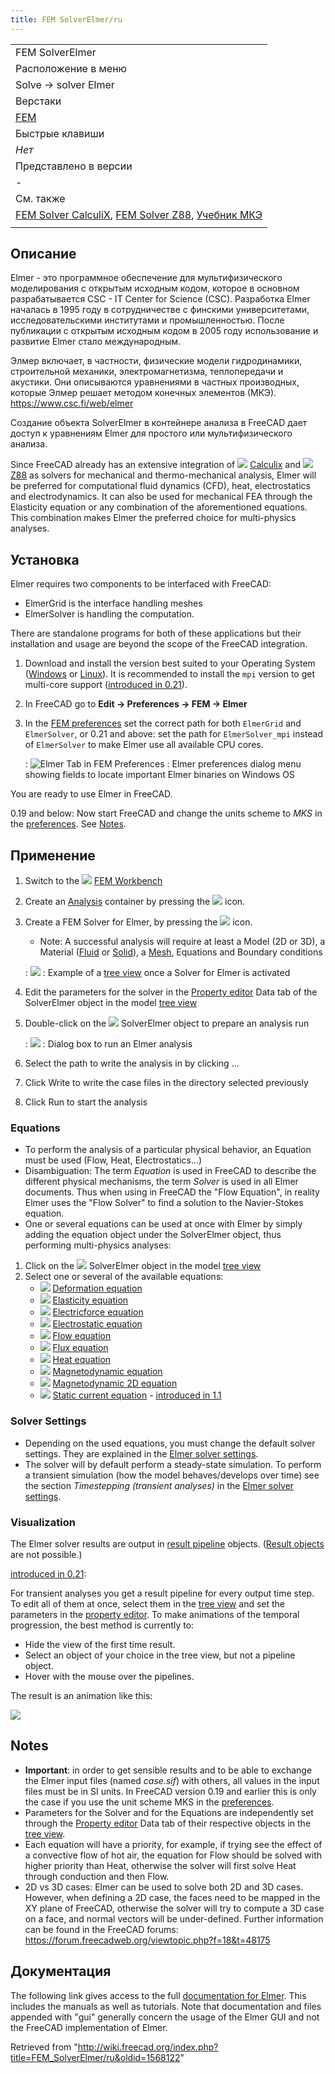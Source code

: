 ```yaml
---
title: FEM SolverElmer/ru
---
```


|                                                                                                                                                                                  |
| -------------------------------------------------------------------------------------------------------------------------------------------------------------------------------- |
| FEM SolverElmer                                                                                                                                                                  |
| Расположение в меню                                                                                                                                                              |
| Solve → solver Elmer                                                                                                                                                             |
| Верстаки                                                                                                                                                                         |
| [FEM](/FEM_Workbench/ru "FEM Workbench/ru")                                                                                                                                      |
| Быстрые клавиши                                                                                                                                                                  |
| _Нет_                                                                                                                                                                            |
| Представлено в версии                                                                                                                                                            |
| -                                                                                                                                                                                |
| См. также                                                                                                                                                                        |
| [FEM Solver CalculiX](/FEM_SolverCalculiX/ru "FEM SolverCalculiX/ru"), [FEM Solver Z88](/FEM_SolverZ88/ru "FEM SolverZ88/ru"), [Учебник МКЭ](/FEM_tutorial/ru "FEM tutorial/ru") |
|                                                                                                                                                                                  |

## Описание

Elmer - это программное обеспечение для мультифизического моделирования с открытым исходным кодом, которое в основном разрабатывается CSC - IT Center for Science (CSC). Разработка Elmer началась в 1995 году в сотрудничестве с финскими университетами, исследовательскими институтами и промышленностью. После публикации с открытым исходным кодом в 2005 году использование и развитие Elmer стало международным.

Элмер включает, в частности, физические модели гидродинамики, строительной механики, электромагнетизма, теплопередачи и акустики. Они описываются уравнениями в частных производных, которые Элмер решает методом конечных элементов (МКЭ). <https://www.csc.fi/web/elmer>

Создание объекта SolverElmer в контейнере анализа в FreeCAD дает доступ к уравнениям Elmer для простого или мультифизического анализа.

Since FreeCAD already has an extensive integration of ![](/images/FEM_SolverCalculiX.svg) [Calculix](/FEM_SolverCalculixCxxtools "FEM SolverCalculixCxxtools") and ![](/images/FEM_SolverZ88.svg) [Z88](/FEM_SolverZ88 "FEM SolverZ88") as solvers for mechanical and thermo-mechanical analysis, Elmer will be preferred for computational fluid dynamics (CFD), heat, electrostatics and electrodynamics. It can also be used for mechanical FEA through the Elasticity equation or any combination of the aforementioned equations. This combination makes Elmer the preferred choice for multi-physics analyses.

## Установка

Elmer requires two components to be interfaced with FreeCAD:

- ElmerGrid is the interface handling meshes
- ElmerSolver is handling the computation.

There are standalone programs for both of these applications but their installation and usage are beyond the scope of the FreeCAD integration.

1. Download and install the version best suited to your Operating System ([Windows](https://www.nic.funet.fi/pub/sci/physics/elmer/bin/windows/) or [Linux](https://www.nic.funet.fi/pub/sci/physics/elmer/bin/linux/Readme1st.txt)). It is recommended to install the `mpi` version to get multi-core support ([introduced in 0.21](/Release_notes_0.21 "Release notes 0.21")).
2. In FreeCAD go to **Edit → Preferences → FEM → Elmer**
3. In the [FEM preferences](/FEM_Preferences#Elmer "FEM Preferences") set the correct path for both `ElmerGrid` and `ElmerSolver`, or 0.21 and above: set the path for `ElmerSolver_mpi` instead of `ElmerSolver` to make Elmer use all available CPU cores.

   : ![Elmer Tab in FEM Preferences](/images/Preferences-ElmerPath.png)
   : Elmer preferences dialog menu showing fields to locate important Elmer binaries on Windows OS

You are ready to use Elmer in FreeCAD.

0.19 and below: Now start FreeCAD and change the units scheme to _MKS_ in the [preferences](/Preferences_Editor#Units "Preferences Editor"). See [Notes](#Notes).

## Применение

1. Switch to the ![](/images/Workbench_FEM.svg) [FEM Workbench](/FEM_Workbench "FEM Workbench")
2. Create an [Analysis](/FEM_Analysis "FEM Analysis") container by pressing the ![](/images/FEM_Analysis.svg) icon.
3. Create a FEM Solver for Elmer, by pressing the ![](/images/FEM_SolverElmer.svg) icon.

   - Note: A successful analysis will require at least a Model (2D or 3D), a Material ([Fluid](/FEM_MaterialFluid "FEM MaterialFluid") or [Solid](/FEM_MaterialSolid "FEM MaterialSolid")), a [Mesh](/FEM_MeshGmshFromShape "FEM MeshGmshFromShape"), Equations and Boundary conditions

   : ![](/images/Elmer_typical_file_tree.png)
   : Example of a [tree view](/Tree_view "Tree view") once a Solver for Elmer is activated

4. Edit the parameters for the solver in the [Property editor](/Property_editor "Property editor") Data tab of the SolverElmer object in the model [tree view](/Tree_view "Tree view")
5. Double-click on the ![](/images/FEM_SolverElmer.svg) SolverElmer object to prepare an analysis run

   : ![](/images/ElmerSolver_TaskPanel.png)
   : Dialog box to run an Elmer analysis

6. Select the path to write the analysis in by clicking ...
7. Click Write to write the case files in the directory selected previously
8. Click Run to start the analysis

### Equations

- To perform the analysis of a particular physical behavior, an Equation must be used (Flow, Heat, Electrostatics...)
- Disambiguation: The term _Equation_ is used in FreeCAD to describe the different physical mechanisms, the term _Solver_ is used in all Elmer documents. Thus when using in FreeCAD the "Flow Equation", in reality Elmer uses the "Flow Solver" to find a solution to the Navier-Stokes equation.
- One or several equations can be used at once with Elmer by simply adding the equation object under the SolverElmer object, thus performing multi-physics analyses:

1. Click on the ![](/images/FEM_SolverElmer.svg) SolverElmer object in the model [tree view](/Tree_view "Tree view")
2. Select one or several of the available equations:
   - ![](/images/FEM_EquationDeformation.svg) [Deformation equation](/FEM_EquationDeformation "FEM EquationDeformation")
   - ![](/images/FEM_EquationElasticity.svg) [Elasticity equation](/FEM_EquationElasticity "FEM EquationElasticity")
   - ![](/images/FEM_EquationElectricforce.svg) [Electricforce equation](/FEM_EquationElectricforce "FEM EquationElectricforce")
   - ![](/images/FEM_EquationElectrostatic.svg) [Electrostatic equation](/FEM_EquationElectrostatic "FEM EquationElectrostatic")
   - ![](/images/FEM_EquationFlow.svg) [Flow equation](/FEM_EquationFlow "FEM EquationFlow")
   - ![](/images/FEM_EquationFlux.svg) [Flux equation](/FEM_EquationFlux "FEM EquationFlux")
   - ![](/images/FEM_EquationHeat.svg) [Heat equation](/FEM_EquationHeat "FEM EquationHeat")
   - ![](/images/FEM_EquationMagnetodynamic.svg) [Magnetodynamic equation](/FEM_EquationMagnetodynamic "FEM EquationMagnetodynamic")
   - ![](/images/FEM_EquationMagnetodynamic2D.svg) [Magnetodynamic 2D equation](/FEM_EquationMagnetodynamic2D "FEM EquationMagnetodynamic2D")
   - ![](/images/FEM_EquationStaticCurrent.svg) [Static current equation](/FEM_EquationStaticCurrent "FEM EquationStaticCurrent") - [introduced in 1.1](/Release_notes_1.1 "Release notes 1.1")

### Solver Settings

- Depending on the used equations, you must change the default solver settings. They are explained in the [Elmer solver settings](/FEM_SolverElmer_SolverSettings "FEM SolverElmer SolverSettings").
- The solver will by default perform a steady-state simulation. To perform a transient simulation (how the model behaves/develops over time) see the section _Timestepping (transient analyses)_ in the [Elmer solver settings](</FEM_SolverElmer_SolverSettings#Timestepping_(transient_analyses)> "FEM SolverElmer SolverSettings").

### Visualization

The Elmer solver results are output in [result pipeline](/FEM_PostPipelineFromResult "FEM PostPipelineFromResult") objects. ([Result objects](/FEM_ResultShow "FEM ResultShow") are not possible.)

[introduced in 0.21](/Release_notes_0.21 "Release notes 0.21"):

For transient analyses you get a result pipeline for every output time step. To edit all of them at once, select them in the [tree view](/Tree_view "Tree view") and set the parameters in the [property editor](/Property_editor "Property editor").
To make animations of the temporal progression, the best method is currently to:

- Hide the view of the first time result.
- Select an object of your choice in the tree view, but not a pipeline object.
- Hover with the mouse over the pipelines.

The result is an animation like this:

![](/images/ElmerSolver_TransientAnalysis.gif)

## Notes

- **Important**: in order to get sensible results and to be able to exchange the Elmer input files (named _case.sif_) with others, all values in the input files must be in SI units. In FreeCAD version 0.19 and earlier this is only the case if you use the unit scheme MKS in the [preferences](/Preferences_Editor#Units "Preferences Editor").
- Parameters for the Solver and for the Equations are independently set through the [Property editor](/Property_editor "Property editor") Data tab of their respective objects in the [tree view](/Tree_view "Tree view").
- Each equation will have a priority, for example, if trying see the effect of a convective flow of hot air, the equation for Flow should be solved with higher priority than Heat, otherwise the solver will first solve Heat through conduction and then Flow.
- 2D vs 3D cases: Elmer can be used to solve both 2D and 3D cases. However, when defining a 2D case, the faces need to be mapped in the XY plane of FreeCAD, otherwise the solver will try to compute a 3D case on a face, and normal vectors will be under-defined. Further information can be found in the FreeCAD forums: <https://forum.freecadweb.org/viewtopic.php?f=18&t=48175>

## Документация

The following link gives access to the full [documentation for Elmer](https://www.nic.funet.fi/pub/sci/physics/elmer/doc/). This includes the manuals as well as tutorials. Note that documentation and files appended with "gui" generally concern the usage of the Elmer GUI and not the FreeCAD implementation of Elmer.

Retrieved from "<http://wiki.freecad.org/index.php?title=FEM_SolverElmer/ru&oldid=1568122>"

